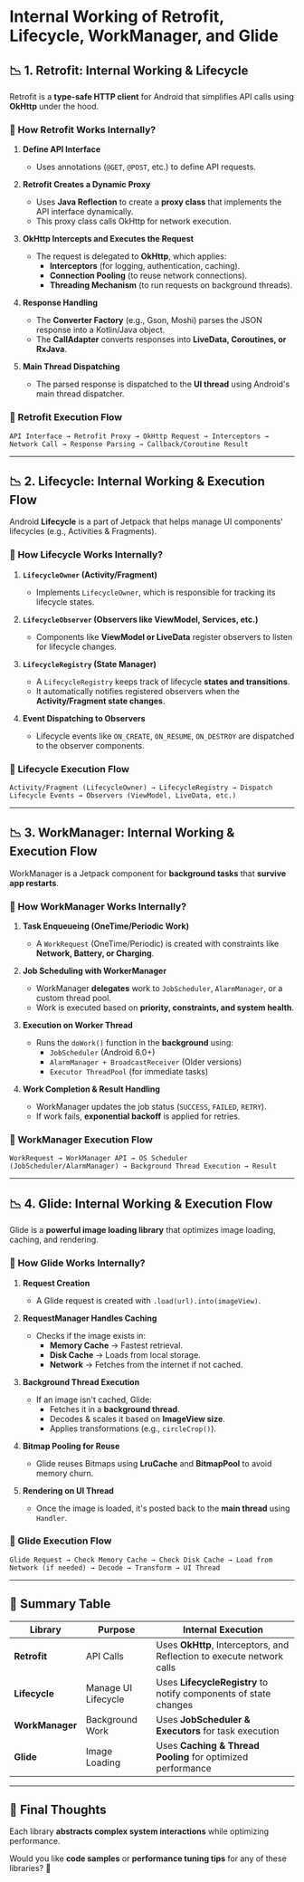 # Internal Working of Retrofit, Lifecycle, WorkManager, and Glide

## 📉 1. Retrofit: Internal Working & Lifecycle
Retrofit is a **type-safe HTTP client** for Android that simplifies API calls using **OkHttp** under the hood.

### 🚀 How Retrofit Works Internally?
1. **Define API Interface**
    - Uses annotations (`@GET`, `@POST`, etc.) to define API requests.

2. **Retrofit Creates a Dynamic Proxy**
    - Uses **Java Reflection** to create a **proxy class** that implements the API interface dynamically.
    - This proxy class calls OkHttp for network execution.

3. **OkHttp Intercepts and Executes the Request**
    - The request is delegated to **OkHttp**, which applies:
        - **Interceptors** (for logging, authentication, caching).
        - **Connection Pooling** (to reuse network connections).
        - **Threading Mechanism** (to run requests on background threads).

4. **Response Handling**
    - The **Converter Factory** (e.g., Gson, Moshi) parses the JSON response into a Kotlin/Java object.
    - The **CallAdapter** converts responses into **LiveData, Coroutines, or RxJava**.

5. **Main Thread Dispatching**
    - The parsed response is dispatched to the **UI thread** using Android's main thread dispatcher.

### 🌟 Retrofit Execution Flow
```plaintext
API Interface → Retrofit Proxy → OkHttp Request → Interceptors → Network Call → Response Parsing → Callback/Coroutine Result
```

---

## 📉 2. Lifecycle: Internal Working & Execution Flow
Android **Lifecycle** is a part of Jetpack that helps manage UI components' lifecycles (e.g., Activities & Fragments).

### 🚀 How Lifecycle Works Internally?
1. **`LifecycleOwner` (Activity/Fragment)**
    - Implements `LifecycleOwner`, which is responsible for tracking its lifecycle states.

2. **`LifecycleObserver` (Observers like ViewModel, Services, etc.)**
    - Components like **ViewModel or LiveData** register observers to listen for lifecycle changes.

3. **`LifecycleRegistry` (State Manager)**
    - A `LifecycleRegistry` keeps track of lifecycle **states and transitions**.
    - It automatically notifies registered observers when the **Activity/Fragment state changes**.

4. **Event Dispatching to Observers**
    - Lifecycle events like `ON_CREATE`, `ON_RESUME`, `ON_DESTROY` are dispatched to the observer components.

### 🌟 Lifecycle Execution Flow
```plaintext
Activity/Fragment (LifecycleOwner) → LifecycleRegistry → Dispatch Lifecycle Events → Observers (ViewModel, LiveData, etc.)
```

---

## 📉 3. WorkManager: Internal Working & Execution Flow
WorkManager is a Jetpack component for **background tasks** that **survive app restarts**.

### 🚀 How WorkManager Works Internally?
1. **Task Enqueueing (OneTime/Periodic Work)**
    - A `WorkRequest` (OneTime/Periodic) is created with constraints like **Network, Battery, or Charging**.

2. **Job Scheduling with WorkerManager**
    - WorkManager **delegates** work to `JobScheduler`, `AlarmManager`, or a custom thread pool.
    - Work is executed based on **priority, constraints, and system health**.

3. **Execution on Worker Thread**
    - Runs the `doWork()` function in the **background** using:
        - `JobScheduler` (Android 6.0+)
        - `AlarmManager + BroadcastReceiver` (Older versions)
        - `Executor ThreadPool` (for immediate tasks)

4. **Work Completion & Result Handling**
    - WorkManager updates the job status (`SUCCESS`, `FAILED`, `RETRY`).
    - If work fails, **exponential backoff** is applied for retries.

### 🌟 WorkManager Execution Flow
```plaintext
WorkRequest → WorkManager API → OS Scheduler (JobScheduler/AlarmManager) → Background Thread Execution → Result
```

---

## 📉 4. Glide: Internal Working & Execution Flow
Glide is a **powerful image loading library** that optimizes image loading, caching, and rendering.

### 🚀 How Glide Works Internally?
1. **Request Creation**
    - A Glide request is created with `.load(url).into(imageView)`.

2. **RequestManager Handles Caching**
    - Checks if the image exists in:
        - **Memory Cache** → Fastest retrieval.
        - **Disk Cache** → Loads from local storage.
        - **Network** → Fetches from the internet if not cached.

3. **Background Thread Execution**
    - If an image isn't cached, Glide:
        - Fetches it in a **background thread**.
        - Decodes & scales it based on **ImageView size**.
        - Applies transformations (e.g., `circleCrop()`).

4. **Bitmap Pooling for Reuse**
    - Glide reuses Bitmaps using **LruCache** and **BitmapPool** to avoid memory churn.

5. **Rendering on UI Thread**
    - Once the image is loaded, it's posted back to the **main thread** using `Handler`.

### 🌟 Glide Execution Flow
```plaintext
Glide Request → Check Memory Cache → Check Disk Cache → Load from Network (if needed) → Decode → Transform → UI Thread
```

---

## 🚀 Summary Table
| Library | Purpose | Internal Execution |
|---------|---------|--------------------|
| **Retrofit** | API Calls | Uses **OkHttp**, Interceptors, and Reflection to execute network calls |
| **Lifecycle** | Manage UI Lifecycle | Uses **LifecycleRegistry** to notify components of state changes |
| **WorkManager** | Background Work | Uses **JobScheduler & Executors** for task execution |
| **Glide** | Image Loading | Uses **Caching & Thread Pooling** for optimized performance |

---

## 🚀 Final Thoughts
Each library **abstracts complex system interactions** while optimizing performance.

Would you like **code samples** or **performance tuning tips** for any of these libraries? 🚀

